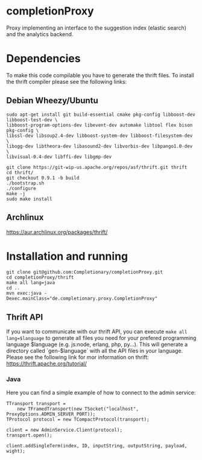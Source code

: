 completionProxy
===============

Proxy implementing an interface to the suggestion index (elastic search) and the analytics backend.

# Dependencies
To make this code compilable you have to generate the thrift files. To install the thrift compiler please see the following links:

## Debian Wheezy/Ubuntu
```
sudo apt-get install git build-essential cmake pkg-config libboost-dev libboost-test-dev \
libboost-program-options-dev libevent-dev automake libtool flex bison pkg-config \
libssl-dev libsoup2.4-dev libboost-system-dev libboost-filesystem-dev \
libogg-dev libtheora-dev libasound2-dev libvorbis-dev libpango1.0-dev \
libvisual-0.4-dev libffi-dev libgmp-dev

git clone https://git-wip-us.apache.org/repos/asf/thrift.git thrift
cd thrift/
git checkout 0.9.1 -b build
./bootstrap.sh
./configure
make -j
sudo make install
```

## Archlinux
https://aur.archlinux.org/packages/thrift/

# Installation and running
```
git clone git@github.com:Completionary/completionProxy.git
cd completionProxy/thrift
make all lang=java
cd ..
mvn exec:java -Dexec.mainClass="de.completionary.proxy.CompletionProxy"
```

## Thrift API
If you want to communicate with our thrift API, you can execute `make all lang=$language` to generate all files you need for your prefered programming language $language (e.g. js:node, erlang, php, py...). This will generate a directory called `gen-$language` with all the API files in your language. Please see the following link for mor information on thrift: https://thrift.apache.org/tutorial/

### Java
Here you can find a simple example of how to connect to the admin service:

```
TTransport transport =
    new TFramedTransport(new TSocket("localhost", ProxyOptions.ADMIN_SERVER_PORT));
TProtocol protocol = new TCompactProtocol(transport);

client = new AdminService.Client(protocol);
transport.open();

client.addSingleTerm(index, ID, inputString, outputString, payload, wight);

```

